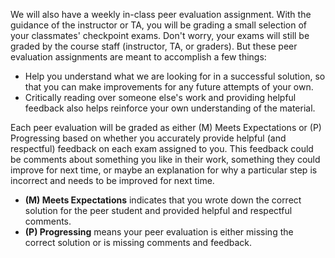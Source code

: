 We will also have a weekly in-class peer evaluation assignment. With the guidance of the instructor or TA, you will be grading a small selection of your classmates' checkpoint exams. Don't worry, your exams will still be graded by the course staff (instructor, TA, or graders). But these peer evaluation assignments are meant to accomplish a few things:

- Help you understand what we are looking for in a successful solution, so that you can make improvements for any future attempts of your own.
- Critically reading over someone else's work and providing helpful feedback also helps reinforce your own understanding of the material.

Each peer evaluation will be graded as either (M) Meets Expectations or (P) Progressing based on whether you accurately provide helpful (and respectful) feedback on each exam assigned to you. This feedback could be comments about something you like in their work, something they could improve for next time, or maybe an explanation for why a particular step is incorrect and needs to be improved for next time. 

- **(M) Meets Expectations** indicates that you wrote down the correct solution for the peer student and provided helpful and respectful comments.
- **(P) Progressing** means your peer evaluation is either missing the correct solution or is missing comments and feedback.

